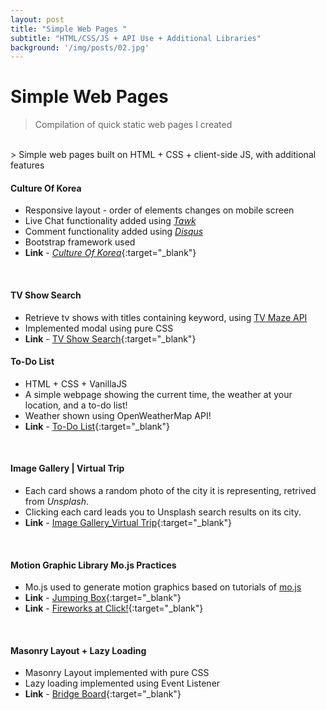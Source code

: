 ```yaml
---
layout: post
title: "Simple Web Pages "
subtitle: "HTML/CSS/JS + API Use + Additional Libraries"
background: '/img/posts/02.jpg'
---
```

# Simple Web Pages
> Compilation of quick static web pages I created
<br>
> Simple web pages built on HTML + CSS + client-side JS, with additional features

<br>

#### Culture Of Korea
- Responsive layout - order of elements changes on mobile screen
- Live Chat functionality added using [*Tawk*](https://www.tawk.to/)
- Comment functionality added using [*Disqus*](https://blog.disqus.com)
- Bootstrap framework used
- **Link** - [*Culture Of Korea*](../../../2021/03/31/Culture-Of-Korea.html){:target="_blank"}
<br>

#### TV Show Search
- Retrieve tv shows with titles containing keyword, using [TV Maze API](https://www.tvmaze.com/api)
- Implemented modal using pure CSS
- **Link** - [TV Show Search](../../../2021/03/31/tvShows.html){:target="_blank"}

#### To-Do List
- HTML + CSS + VanillaJS
- A simple webpage showing the current time, the weather at your location, and a to-do list!
- Weather shown using OpenWeatherMap API!
- **Link** - [To-Do List](https://haileykr.github.io/basicJS){:target="_blank"}
<br>

#### Image Gallery | Virtual Trip
- Each card shows a random photo of the city it is representing, retrived from *Unsplash*.
- Clicking each card leads you to Unsplash search results on its city.
- **Link** - [Image Gallery_Virtual Trip](../../../2021/03/31/image-gallery.html){:target="_blank"}
<br>

#### Motion Graphic Library Mo.js Practices
- Mo.js used to generate motion graphics based on tutorials of [mo.js](https://mojs.github.io)
- **Link** - [Jumping Box](../../../2021/03/31/mojs1.html){:target="_blank"}
- **Link** - [Fireworks at Click!](../../../2021/03/31/mojs2.html){:target="_blank"}
<br>

#### Masonry Layout + Lazy Loading
- Masonry Layout implemented with pure CSS
- Lazy loading implemented using Event Listener
- **Link** - [Bridge Board](../../../2021/03/31/masonry-fontello.html){:target="_blank"}
<br>

